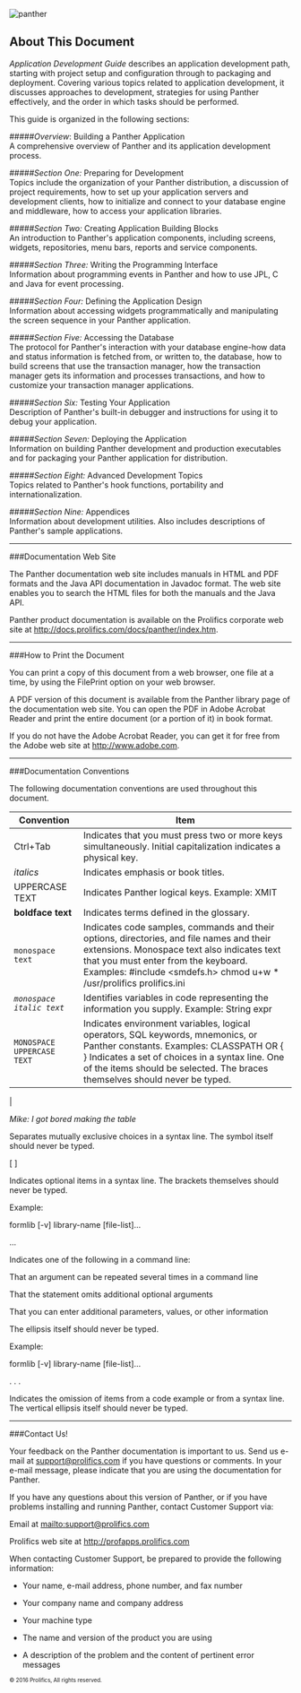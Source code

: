 
[panther]: http://docs.prolifics.com/docs/panther/html/dev_html/images/xpantxtsb.gif.pagespeed.ic.DZ2Phlj8W-.png

![panther][panther] 

## About This Document

_Application Development Guide_ describes an application development path, starting with project setup and configuration through to packaging and deployment. Covering various topics related to application development, it discusses approaches to development, strategies for using Panther effectively, and the order in which tasks should be performed.

This guide is organized in the following sections:

#####_Overview_: Building a Panther Application  
A comprehensive overview of Panther and its application development process.

#####_Section One:_ Preparing for Development  
Topics include the organization of your Panther distribution, a discussion of project requirements, how to set up your application servers and development clients, how to initialize and connect to your database engine and middleware, how to access your application libraries.

#####_Section Two:_ Creating Application Building Blocks  
An introduction to Panther's application components, including screens, widgets, repositories, menu bars, reports and service components.

#####_Section Three:_ Writing the Programming Interface  
Information about programming events in Panther and how to use JPL, C and Java for event processing.

#####_Section Four:_ Defining the Application Design  
Information about accessing widgets programmatically and manipulating the screen sequence in your Panther application.

#####_Section Five:_ Accessing the Database  
The protocol for Panther's interaction with your database engine-how data and status information is fetched from, or written to, the database, how to build screens that use the transaction manager, how the transaction manager gets its information and processes transactions, and how to customize your transaction manager applications.

#####_Section Six:_ Testing Your Application  
Description of Panther's built-in debugger and instructions for using it to debug your application.

#####_Section Seven:_ Deploying the Application  
Information on building Panther development and production executables and for packaging your Panther application for distribution.

#####_Section Eight:_ Advanced Development Topics  
Topics related to Panther's hook functions, portability and internationalization.

#####_Section Nine:_ Appendices  
Information about development utilities. Also includes descriptions of Panther's sample applications.

---
###Documentation Web Site

The Panther documentation web site includes manuals in HTML and PDF formats and the Java API documentation in Javadoc format. The web site enables you to search the HTML files for both the manuals and the Java API.  

Panther product documentation is available on the Prolifics corporate web site at http://docs.prolifics.com/docs/panther/index.htm.

---
###How to Print the Document


You can print a copy of this document from a web browser, one file at a time, by using the FilePrint option on your web browser.  

A PDF version of this document is available from the Panther library page of the documentation web site. You can open the PDF in Adobe Acrobat Reader and print the entire document (or a portion of it) in book format.  

If you do not have the Adobe Acrobat Reader, you can get it for free from the Adobe web site at http://www.adobe.com.  

---
###Documentation Conventions


The following documentation conventions are used throughout this document.  


| Convention | Item |
|------------|------|
| Ctrl+Tab | Indicates that you must press two or more keys simultaneously. Initial capitalization indicates a physical key. |
| _italics_ | Indicates emphasis or book titles. |
| UPPERCASE TEXT | Indicates Panther logical keys.  Example:  XMIT |
| **boldface text** | Indicates terms defined in the glossary. |
| `monospace text` | Indicates code samples, commands and their options, directories, and file names and their extensions. Monospace text also indicates text that you must enter from the keyboard.  Examples:   #include <smdefs.h>  chmod u+w *  /usr/prolifics  prolifics.ini |
| _`monospace italic text`_ | Identifies variables in code representing the information you supply.  Example:  String expr  |
| `MONOSPACE UPPERCASE TEXT` | Indicates environment variables, logical operators, SQL keywords, mnemonics, or Panther constants.  Examples:  CLASSPATH  OR  { } Indicates a set of choices in a syntax line. One of the items should be selected. The braces themselves should never be typed.

|

_Mike: I got bored making the table_

Separates mutually exclusive choices in a syntax line. The symbol itself should never be typed.

[ ]

Indicates optional items in a syntax line. The brackets themselves should never be typed.

Example:

formlib [-v] library-name [file-list]...

...

Indicates one of the following in a command line:

That an argument can be repeated several times in a command line

That the statement omits additional optional arguments

That you can enter additional parameters, values, or other information

The ellipsis itself should never be typed.

Example:

formlib [-v] library-name [file-list]...

.
.
.

Indicates the omission of items from a code example or from a syntax line. The vertical ellipsis itself should never be typed.

---
###Contact Us!


Your feedback on the Panther documentation is important to us. Send us e-mail at support@prolifics.com if you have questions or comments. In your e-mail message, please indicate that you are using the documentation for Panther.

If you have any questions about this version of Panther, or if you have problems installing and running Panther, contact Customer Support via:

Email at <mailto:support@prolifics.com>

Prolifics web site at http://profapps.prolifics.com

When contacting Customer Support, be prepared to provide the following information:

* Your name, e-mail address, phone number, and fax number

* Your company name and company address

* Your machine type

* The name and version of the product you are using

* A description of the problem and the content of pertinent error messages
  
  
<sub><sup> &copy; 2016 Prolifics, All rights reserved. </sup></sub>
